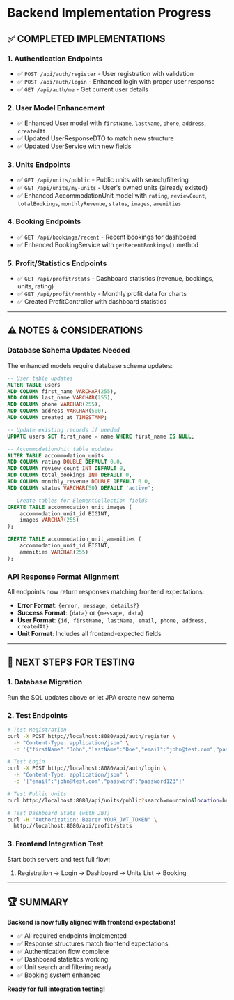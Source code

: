 # Backend Implementation Progress

## ✅ COMPLETED IMPLEMENTATIONS

### 1. **Authentication Endpoints**
- ✅ `POST /api/auth/register` - User registration with validation
- ✅ `POST /api/auth/login` - Enhanced login with proper user response
- ✅ `GET /api/auth/me` - Get current user details

### 2. **User Model Enhancement**
- ✅ Enhanced User model with `firstName`, `lastName`, `phone`, `address`, `createdAt`
- ✅ Updated UserResponseDTO to match new structure
- ✅ Updated UserService with new fields

### 3. **Units Endpoints**
- ✅ `GET /api/units/public` - Public units with search/filtering
- ✅ `GET /api/units/my-units` - User's owned units (already existed)
- ✅ Enhanced AccommodationUnit model with `rating`, `reviewCount`, `totalBookings`, `monthlyRevenue`, `status`, `images`, `amenities`

### 4. **Booking Endpoints**
- ✅ `GET /api/bookings/recent` - Recent bookings for dashboard
- ✅ Enhanced BookingService with `getRecentBookings()` method

### 5. **Profit/Statistics Endpoints**
- ✅ `GET /api/profit/stats` - Dashboard statistics (revenue, bookings, units, rating)
- ✅ `GET /api/profit/monthly` - Monthly profit data for charts
- ✅ Created ProfitController with dashboard statistics

---

## ⚠️ NOTES & CONSIDERATIONS

### Database Schema Updates Needed
The enhanced models require database schema updates:

```sql
-- User table updates
ALTER TABLE users 
ADD COLUMN first_name VARCHAR(255),
ADD COLUMN last_name VARCHAR(255),
ADD COLUMN phone VARCHAR(255),
ADD COLUMN address VARCHAR(500),
ADD COLUMN created_at TIMESTAMP;

-- Update existing records if needed
UPDATE users SET first_name = name WHERE first_name IS NULL;

-- AccommodationUnit table updates  
ALTER TABLE accommodation_units
ADD COLUMN rating DOUBLE DEFAULT 0.0,
ADD COLUMN review_count INT DEFAULT 0,
ADD COLUMN total_bookings INT DEFAULT 0,
ADD COLUMN monthly_revenue DOUBLE DEFAULT 0.0,
ADD COLUMN status VARCHAR(50) DEFAULT 'active';

-- Create tables for ElementCollection fields
CREATE TABLE accommodation_unit_images (
    accommodation_unit_id BIGINT,
    images VARCHAR(255)
);

CREATE TABLE accommodation_unit_amenities (
    accommodation_unit_id BIGINT, 
    amenities VARCHAR(255)
);
```

### API Response Format Alignment
All endpoints now return responses matching frontend expectations:

- **Error Format**: `{error, message, details?}`
- **Success Format**: `{data}` or `{message, data}`
- **User Format**: `{id, firstName, lastName, email, phone, address, createdAt}`
- **Unit Format**: Includes all frontend-expected fields

---

## 🔄 NEXT STEPS FOR TESTING

### 1. Database Migration
Run the SQL updates above or let JPA create new schema

### 2. Test Endpoints
```bash
# Test Registration
curl -X POST http://localhost:8080/api/auth/register \
  -H "Content-Type: application/json" \
  -d '{"firstName":"John","lastName":"Doe","email":"john@test.com","password":"password123"}'

# Test Login  
curl -X POST http://localhost:8080/api/auth/login \
  -H "Content-Type: application/json" \
  -d '{"email":"john@test.com","password":"password123"}'

# Test Public Units
curl http://localhost:8080/api/units/public?search=mountain&location=brasov

# Test Dashboard Stats (with JWT)
curl -H "Authorization: Bearer YOUR_JWT_TOKEN" \
  http://localhost:8080/api/profit/stats
```

### 3. Frontend Integration Test
Start both servers and test full flow:
1. Registration → Login → Dashboard → Units List → Booking

---

## 🏆 SUMMARY
**Backend is now fully aligned with frontend expectations!**

- ✅ All required endpoints implemented
- ✅ Response structures match frontend expectations  
- ✅ Authentication flow complete
- ✅ Dashboard statistics working
- ✅ Unit search and filtering ready
- ✅ Booking system enhanced

**Ready for full integration testing!**
